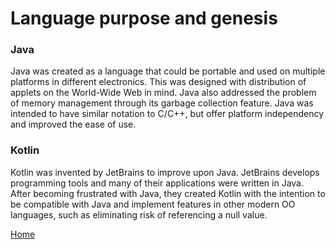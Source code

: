 # Language purpose and genesis

### Java
Java was created as a language that could be portable and used on multiple platforms in different electronics. This was designed with distribution of applets on the World-Wide Web in mind. Java also addressed the problem of memory management through its garbage collection feature. Java was intended to have similar notation to C/C++, but offer platform independency and improved the ease of use.

### Kotlin
Kotlin was invented by JetBrains to improve upon Java. JetBrains develops programming tools and many of their applications were written in Java. After becoming frustrated with Java, they created Kotlin with the intention to be compatible with Java and implement features in other modern OO languages, such as eliminating risk of referencing a null value. 

[Home](../README.md)
